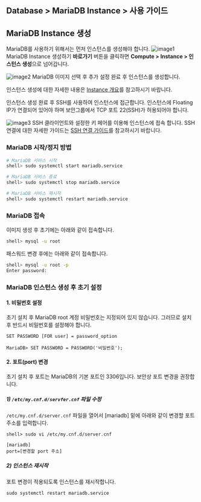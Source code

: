 ## Database > MariaDB Instance > 사용 가이드
## MariaDB Instance 생성
MariaDB를 사용하기 위해서는 먼저 인스턴스를 생성해야 합니다.
![image1](http://static.toastoven.net/prod_mariadb_instance/image1.jpg)
MariaDB Instance 생성하기 **바로가기** 버튼을 클릭하면 **Compute > Instance > 인스턴스 생성**으로 넘어갑니다.

![image2](http://static.toastoven.net/prod_mariadb_instance/image2.jpg)
MariaDB 이미지 선택 후 추가 설정 완료 후 인스턴스를 생성합니다.

인스턴스 생성에 대한 자세한 내용은 [Instance 개요](https://docs.toast.com/ko/Compute/Instance/ko/overview/)를 참고하시기 바랍니다.

인스턴스 생성 완료 후 SSH를 사용하여 인스턴스에 접근합니다.
인스턴스에 Floating IP가 연결되어 있어야 하며 보안그룹에서 TCP 포트 22(SSH)가 허용되어야 합니다.

![image3](http://static.toastoven.net/prod_mariadb_instance/image3.jpg)
SSH 클라이언트와 설정한 키 페어를 이용해 인스턴스에 접속 합니다. 
SSH 연결에 대한 자세한 가이드는 [SSH 연결 가이드](https://docs.toast.com/ko/Compute/Instance/ko/overview/#linux)를 참고하시기 바랍니다.


### MariaDB 시작/정지 방법

``` sh
# MariaDB 서비스 시작
shell> sudo systemctl start mariadb.service

# MariaDB 서비스 종료
shell> sudo systemctl stop mariadb.service

# MariaDB 서비스 재시작
shell> sudo systemctl restart mariadb.service
```

### MariaDB 접속

이미지 생성 후 초기에는 아래와 같이 접속합니다.

``` sh
shell> mysql -u root
```

패스워드 변경 후에는 아래와 같이 접속합니다.

``` sh
shell> mysql -u root -p
Enter password:
```

### MariaDB 인스턴스 생성 후 초기 설정

#### 1\. 비밀번호 설정

초기 설치 후 MariaDB root 계정 비밀번호는 지정되어 있지 않습니다. 그러므로 설치 후 반드시 비밀번호를 설정해야 합니다.

```
SET PASSWORD [FOR user] = password_option

MariaDB> SET PASSWORD = PASSWORD('비밀번호');
```

#### 2\. 포트\(port\) 변경

초기 설치 후 포트는 MariaDB의 기본 포트인 3306입니다. 보안상 포트 변경을 권장합니다.

##### 1) `/etc/my.cnf.d/servfer.cnf` 파일 수정

`/etc/my.cnf.d/server.cnf` 파일을 열어서 [mariadb] 밑에 아래와 같이 변경할 포트 주소를 입력합니다.

```
shell> sudo vi /etc/my.cnf.d/server.cnf
```

```
[mariadb]
port=[변경할 port 주소]
```

##### 2) 인스턴스 재시작
포트 변경이 적용되도록 인스턴스를 재시작합니다.
```
sudo systemctl restart mariadb.service
```
